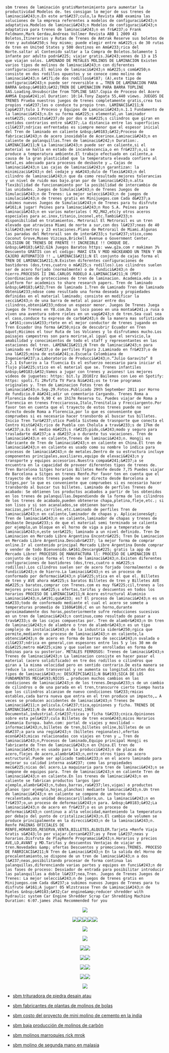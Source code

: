 
```
sbm trenes de laminación gratisMantenimiento para aumentar la productividad Modelos de. tes consigan lo mejor de sus trenes de laminaci&#243;n.En este art&#237;culo,la Revista ABB examina las soluciones de la empresa referentes a modelos de configuraci&#243;n adaptativa.Modelos de laminaci&#243;n Modelos de configuraci&#243;n adaptativa para trenes de laminaci&#243;n en fr&#237;o Frank Feldmann,Mark Gerdau,Andreas Vollmer Revista ABB 1 2009 43 Boletos,Itinerarios y Rutas de Trenes de Amtrak Reserve sus boletos de tren y autob&#250;s hoy mismo; puede elegir entre m&#225;s de 30 rutas de tren en United States y 500 destinos en Am&#233;rica del Norte.saltar al Contenido saltar a la Compra de Boletos.Solamente 1 infante por adulto podr&#225; viajar gratis.J&#243;venes de 13 a 15 que viajan solos. LAMINADO DE METALES MOLINOS DE LAMINACION Existen varios tipos de molinos de laminaci&#243;n con diferentes configuraciones.El molino de laminaci&#243;n m&#225;s com&#250;n consiste en dos rodillos opuestos y se conoce como molino de laminaci&#243;n &#171;de dos rodillos&#187; (A),este tipo de configuraci&#243;n puede ser reversible o … TREN DE LAMINACION PARA BARRA &nbsp;&#0183;&#32;TREN DE LAMINACION PARA BARRA TOPLINE SAS.Loading.Unsubscribe from TOPLINE SAS?.Copia de Proceso del Acero AHMSA Espa&#241;ol Duration: 10:14.Tony Zapata 55,440 views. JUEGOS DE TRENES Prueba nuestros juegos de trenes completamente gratis,crea tus propios ra&#237;les o conduce tu propio tren. LAMINACI&#211;N Cap&#237;tulo 1 Proceso y Equipos de Laminaci&#243;n.1.1 Fundamento de la laminaci&#243;n.En su forma m&#225;s elemental,un laminador est&#225; constitu&#237;do por dos o m&#225;s cilindros que giran en sentidos contrarios entre s&#237;.La distancia entre las superficies cil&#237;ndricas enfrentadas es siempre menor que el espesor inicial del Tren de laminado en caliente &nbsp;&#0183;&#32;Proceso de fabricaci&#243;n de acero inoxidable de Acerinox.Laminaci&#243;n en caliente de palanquillas.Tren de laminaci&#242;n Duration:. LAMINACI&#211;N La laminaci&#243;n puede ser en caliente,si el material se halla en estado de incandescencia,o en fr&#237;o,si se produce a temperatura ambiente.El trabajo efectuado en caliente,a causa de la gran plasticidad que la temperatura elevada confiere al metal,es adecuado para procesos de desbaste y … Cajas de laminaci&#243;n Las cajas de laminaci&#243;n garantizan: la minimizaci&#243;n del cedaje y m&#243;dulo de flexi&#243;n del cilindro de laminaci&#243;n que da como resultado mejores tolerancias y un nivel de ruido mas bajo.gran par de laminaci&#243;n.alta flexibilidad de funcionamiento por la posibilidad de intercambio de las unidades. Juegos de Simulaci&#243;n de Trenes Juegos de Simulaci&#243;n de Trenes: La mejor selecci&#243;n de juegos de simulaci&#243;n de trenes gratis en Minijuegos.com Cada d&#237;a subimos nuevos Juegos de Simulaci&#243;n de Trenes para tu disfrute &#161;A jugar! Peines para laminaci&#243;n Roo S.A. Peines para laminaci&#243;n en varios materiales ( M2,M42,etc)y otros aceros especiales para ac.inox,titanio,inconel,etc.Tambi&#233;n disponibilidad en tratamientos. Metrorail El Metrorail es un tren elevado que atraviesa Miami de norte a sur,con dos l&#237;neas de 40 kil&#243;metros y 23 estaciones.Plano de Metrorail de Miami.Algunas las paradas del Metrorail son de inter&#233;s tur&#237;stico,como Coconut Grove,Museo Vizcaya,Brickell Avenue o Government Center. COLISION DE TRENES DE FRENTE !! INCREIBLE !! CHOQUE DE. &nbsp;&#0183;&#32;G2A Juegos Baratos https: www.g2a.com r makiman 3% Descuento GRATIS con el codigo: MAKI GTA V MOD HACKEANDO UN TREN Y UN CAJERO AUTOMATICO !! … LAMINACI&#211;N El conjunto de cajas forma el TREN DE LAMINACI&#211;N.Existen diferentes configuraciones de bastidores (dos,tres,cuatro o m&#225;s rodillos).Los cilindros suelen ser de acero forjado (normalmente) o de fundici&#243;n de hierro.PROCESOS II ING.CARLOS RODELO A.LAMINACI&#211;N (PDF) Coordinacion de protecciones de tren de laminacion. Academia.edu is a platform for academics to share research papers. Tren de laminado &nbsp;&#0183;&#32;Tren de laminado 1.Tren de Laminado Tren de laminado Obteni&#233;ndose como resultado una forma deseada y propiedades definidas en el material laminado; consiste en modificar la secci&#243;n de una barra de metal al pasar entre dos cilindros,obteni&#233;ndose un espesor menor. Juegos De Trenes Juega Juegos de Trenes en Y8.com.Da un loco paseo en una monta&#241;a rusa o viven una aventura sobre rieles en un vag&#243;n de tren.Sea cual sea el caso,conduce tu expreso de carb&#243;n de la manera mas sofisticada y &#161;convi&#233;rtete en el mejor conductor de trenes jugando en Tren Ecuador Una forma &#250;nica de descubrir Ecuador en Tren &quot;Hicimos el tour Ruta de los Volcanes y lo disfrutamos mucho.Los paisajes campestres son para morirse,al igual que el servicio,la amabilidad y conocimientos de todo el staff y representantes en las estaciones del tren. LAMINACI&#211;N Tren de laminaci&#243;n para laminado en fr&#237;o de perfiles Figura 2.Laminado en fr&#237;o de una l&#225;mina de esta&#241;o.Escuela Colombiana de Ingenier&#237;a.Laboratorio de Producci&#243;n.“Julio Garavito” 8 2.2.1 Esfuerzo a la fluencia Es el esfuerzo necesario para iniciar el flujo pl&#225;stico en el material que se. Trenes infantiles &nbsp;&#0183;&#32;Vamos a jugar con trenes y aviones! Los mejores videos de juguetes: https: bit.ly 2D10Irz Bailemos con Leo en Spotify: https: spoti.fi 2RvfzTa TV Para Ni&#241;os te trae programas originales y. Tren de Laminacion Fotos tren de laminaci&#243;n.Sep.29.Fotos.Publicado 29th September 2011 por Horno de fundicio.0 A&#241;adir un comentario Cargando. Trenes Roma a Florencia desde 9,90 € en 1h17m Reserva tu. Puedes viajar de Roma a Florencia en trenes Frecciarossa,Italo,Trenitalia y Frecciargento.Por favor ten en cuenta que el trayecto de estos trenes puede no ser directo desde Roma a Florencia,por lo que es conveniente que compruebes si es necesario hacer transbordo al buscar tus billetes. Inicio Tren Tur&#237;stico Puebla Sistema de trasnporte que conecta el Centro Hist&#243;rico de Puebla con Cholula a trav&#233;s de 17km de v&#237;a.Es el medio m&#225;s r&#225;pido,c&#243;modo y seguro para trasladarte d&#237;a a d&#237;a o durante tus vacaciones. Tren de laminaci&#243;n en caliente,Trenes de laminaci&#243;n. Hongji es fabricante de Tren de laminaci&#243;n en caliente en China.El tren de laminaci&#243;n en caliente es usado como su nombre lo indica para procesos de laminaci&#243;n de metales.Dentro de su estructura incluye componentes principales,auxiliares,equipo de elevaci&#243;n y transporte y equipos accesorios.Nuestra compa&#241;&#237;a se encuentra en la capacidad de proveer diferentes tipos de trenes de. Tren Barcelona Sitges horarios Billetes Renfe desde 7,75 Puedes viajar de Barcelona a Sitges en trenes Renfe.Por favor ten en cuenta que el trayecto de estos trenes puede no ser directo desde Barcelona a Sitges,por lo que es conveniente que compruebes si es necesario hacer transbordo al buscar tus billetes. Laminado de perfiles Trenes de acabado: Se obtienen los productos acabados a partir de los obtenidos en los trenes de palanquillas.Dependiendo de la forma de los cilindros de los trenes de acabado,pueden obtenerse chapa,pletina,fleje,etc.; si son lisos y si son acanalados,se obtienen barras macizas,perfiles,carriles,etc.Laminado de perfiles Tren de laminaci&#243;n en caliente,laminador de chapas y. Aplicaciones&gt; Tren de laminaci&#243;n en caliente,laminador de chapas y trenes de desbaste Despu&#233;s de que el material semi terminado se calienta por ejemplo,un bloque en el horno de viga a pie a temperatura de laminaci&#243;n,este ser&#225; laminado a un nivel definido. Tren De Laminacion en Mercado Libre Argentina Encontr&#225; Tren De Laminacion en Mercado Libre Argentina.Descubr&#237; la mejor forma de comprar online.Ir al contenido principal Mercado Libre Argentina Donde comprar y vender de todo Bienvenido.&#161;Descarg&#225; gratis la app de Mercado Libre! PROCESOS DE MANUFACTURA ll: PROCESO DE LAMINACION El conjunto de cajas forma el tren de laminaci&#243;n.Existen diferentes configuraciones de bastidores (dos,tres,cuatro o m&#225;s rodillos).Los cilindros suelen ser de acero forjado (normalmente) o de fundici&#243;n de hierro.La laminaci&#243;n es un proceso de conformado por deformaci&#243;n pl&#225;stica en el que el. Billetes de tren y AVE ahora m&#225;s baratos Billetes de tren y Billetes AVE m&#225;s baratos,comprar con Trenes.com es muy f&#225;cil,trenes a los mejores precios m&#225;s ofertas,tarifas y descuentos en todos los horarios PROCESO DE LAMINACI&#211;N Acero estructural Aluminio Laminaci&#243;n,&#191;qu&#233; es? El proceso de laminaci&#243;n es un m&#233;todo de conformado mediante el cual el acero se somete a temperaturas promedio de 1160&#186;C en un horno,durante aproximadamente dos horas,posteriormente sufre reducciones sucesivas en un tren de laminaci&#243;n continuo,como resultado de pasar a trav&#233;s de las cajas compuestas por. Tren de alambr&#243;n Un tren de laminaci&#243;n de alambre o tren de alambr&#243;n es un tipo complejo de instalaci&#243;n de la industria sider&#250;rgica que permite,mediante un proceso de laminaci&#243;n en caliente,la obtenci&#243;n de acero en forma de barras de secci&#243;n ovalada o cil&#237;ndrica en general,con espesores entre los 5 y los 30 mm de di&#225;metro m&#225;ximo y que suelen ser enrolladas en forma de bobinas para su posterior. METALES FERROSOS: Trenes de laminaci&#243;n Trenes de laminaci&#243;n La laminacion consiste en hacer pasar el material (acero solidificado) en tre dos rodillos o cilindros que giran a la misma velocidad pero en sentido contrario.De esta manera se reduce la seccion transversal y se aumenta su longitud.Existen dos tipos de laminaci&#243;n: DESCRIPCI&#211;N B&#193;SICA DE LOS FUNDAMENTOS MEC&#193;NICOS … producen muchos cambios en las condiciones de laminaci&#243;n de los trenes.Despu&#233;s de un cambio de cilindros o de una parada en el tren,transcurre cierto tiempo hasta que los cilindros alcanzan de nuevo condiciones t&#233;rmicas estables,cada barra nueva que entra en el tren produce un impacto,… A veces se producen accidentes de laminaci&#243;n Trenes De Laminaci&#211;n pelicula.Cr&#237;tica,opiniones y ficha. TRENES DE LAMINACI&#211;N de Antonio Alvarez,1965 Documental,industrial.Cr&#237;ticas y ficha t&#233;cnica.Opiniones sobre esta pel&#237;cula Billetes de tren econ&#243;micos Horarios Alemania Europa. bahn.com: portal de viajes y movilidad ‒ informaci&#243;n,billetes de tren,billetes online,billetes de un d&#237;a para una regi&#243;n (billetes regionales),ofertas econ&#243;micas relacionadas con viajes en tren y … Tren de laminaci&#243;n,Procesos de laminado,Equipo principal Hongji es fabricante de Tren de laminaci&#243;n en China.El tren de laminaci&#243;n es usado para la producci&#243;n de placas de acero,flejes de acero,alambr&#243;n,entre otros tipos de acero estructural.Puede ser aplicado tambi&#233;n en el acero laminado para mejorar su calidad interna as&#237; como las propiedades mec&#225;nicas del acero.La maquinaria para tren de laminaci&#243;n se compone de equipos para. Tren de laminaci&#243;n en caliente Tren de laminaci&#243;n en caliente.En los trenes de laminaci&#243;n en caliente se fabrican productos largos (por ejemplo,alambr&#243;n,tubos,barras,ra&#237;les,vigas) o productos planos (por ejemplo,hojas,planchas) mediante laminaci&#243;n.Un tren de laminaci&#243;n en caliente se compone de un horno de recalentado,una unidad descascarilladora,un. La laminaci&#243;n en fr&#237;o,un proceso de deformaci&#243;n para. &nbsp;&#0183;&#32;La laminaci&#243;n de acero en fr&#237;o es un proceso de deformaci&#243;n continuo a alta velocidad,manteniendo la temperatura por debajo del punto de cristalizaci&#243;n.El cambio de volumen se produce principalmente en la direcci&#243;n de la laminaci&#243;n. Renfe PAGINAS OFICIALES DE RENFE,HORARIOS,RESERVA,VENTA,BILLETES,ALQUILER.Tarjeta +Renfe Viaja Gratis s&#243;lo por viajar.Cercan&#237;as y Feve L&#237;neas y horarios.Disfruta de PlayRenfe Programaci&#243;n.Horarios y precios AVE,LD,AVANT y MD.Tarifas y descuentos Ventajas de viajar en tren.Novedades &amp; ofertas Descuentos y promociones.TRENES. PROCESO DE FABRICACI&#211;N Tren de Laminaci&#243;n En la salida del Horno de precalentamiento,se dispone de un tren de laminaci&#243;n a dos l&#237;neas,posibilitando procesar de forma continua las palanquillas,diferenciando varias partes y equipos en funci&#243;n de las fases de proceso: Desviador de entrada para posibilitar introducir las palanquillas a doble l&#237;nea,Tren. Juegos de Trenes Juegos de Trenes: La mejor selecci&#243;n de juegos de trenes gratis en Minijuegos.com Cada d&#237;a subimos nuevos Juegos de Trenes para tu disfrute &#161;A jugar! 05 Wlzstrasse Tren de Laminaci&#243;n de Rieles &nbsp;&#0183;&#32;Car engine&amp;reducer shredder with hydraulic system Car Engine Shredder Scrap Car Shredding Machine Duration: 6:07.james zhai Recommended for you 
```

<div align="center">

<a href="https://es-crusher.shibang-china.com/github&k=sbm+trenes+de+laminaci%C3%B3n+gratis"><img src="https://static.shibang-china.com/es/crusher/logo.jpg"></a>

<a href="https://es-crusher.shibang-china.com/github&k=sbm+trenes+de+laminaci%C3%B3n+gratis"><img src="https://static.shibang-china.com/es/crusher/index.jpg"></a><a href="https://es-crusher.shibang-china.com/material.htmlgithub&k=sbm+trenes+de+laminaci%C3%B3n+gratis"><img src="https://static.shibang-china.com/es/crusher/material.jpg"></a><a href="https://es-crusher.shibang-china.com/application.htmlgithub&k=sbm+trenes+de+laminaci%C3%B3n+gratis"><img src="https://static.shibang-china.com/es/crusher/application.jpg"></a><a href="https://es-crusher.shibang-china.com/aboutus.htmlgithub&k=sbm+trenes+de+laminaci%C3%B3n+gratis"><img src="https://static.shibang-china.com/es/crusher/aboutus.jpg"></a><a href="https://es-crusher.shibang-china.com/contact.htmlgithub&k=sbm+trenes+de+laminaci%C3%B3n+gratis"><img src="https://static.shibang-china.com/es/crusher/contact.jpg"></a>

<a href="https://es-crusher.shibang-china.com/github&k=sbm+trenes+de+laminaci%C3%B3n+gratis"><img src="https://static.shibang-china.com/es/crusher/banner.jpg"></a>

<a href="https://swt.shibang-china.com/github&k=sbm+trenes+de+laminaci%C3%B3n+gratis"><img src="https://static.shibang-china.com/es/crusher/text.jpg"></a>

<a href="https://swt.shibang-china.com/github&k=sbm+trenes+de+laminaci%C3%B3n+gratis"><img src="https://static.shibang-china.com/es/crusher/chat.jpg"></a><a href="https://es-crusher.shibang-china.com/contact.htmlgithub&k=sbm+trenes+de+laminaci%C3%B3n+gratis"><img src="https://static.shibang-china.com/es/crusher/message.jpg"></a>

<a href="https://es-crusher.shibang-china.com/products/pe.htmlgithub&k=sbm+trenes+de+laminaci%C3%B3n+gratis"><img src="https://static.shibang-china.com/es/crusher/pe.jpg"></a><a href="https://es-crusher.shibang-china.com/products/pf.htmlgithub&k=sbm+trenes+de+laminaci%C3%B3n+gratis"><img src="https://static.shibang-china.com/es/crusher/pf.jpg"></a>

<a href="https://es-crusher.shibang-china.com/products/hpt.htmlgithub&k=sbm+trenes+de+laminaci%C3%B3n+gratis"><img src="https://static.shibang-china.com/es/crusher/hpt.jpg"></a><a href="https://es-crusher.shibang-china.com/products/vsi.htmlgithub&k=sbm+trenes+de+laminaci%C3%B3n+gratis"><img src="https://static.shibang-china.com/es/crusher/vsi.jpg"></a>

<a href="https://es-crusher.shibang-china.com/products/klv.htmlgithub&k=sbm+trenes+de+laminaci%C3%B3n+gratis"><img src="https://static.shibang-china.com/es/crusher/klv.jpg"></a><a href="https://es-crusher.shibang-china.com/products/portable.htmlgithub&k=sbm+trenes+de+laminaci%C3%B3n+gratis"><img src="https://static.shibang-china.com/es/crusher/portable.jpg"></a>

<a href="https://swt.shibang-china.com/github&k=sbm+trenes+de+laminaci%C3%B3n+gratis"><img src="https://static.shibang-china.com/es/crusher/case.jpg"></a>

</div>


* [sbm trituradora de piedra desain atau](sbm%20trituradora%20de%20piedra%20desain%20atau.md)

* [sbm fabricantes de plantas de molinos de bolas](sbm%20fabricantes%20de%20plantas%20de%20molinos%20de%20bolas.md)

* [sbm costo del proyecto de mini molino de cemento en la india](sbm%20costo%20del%20proyecto%20de%20mini%20molino%20de%20cemento%20en%20la%20india.md)

* [sbm baja producción de molinos de carbón](sbm%20baja%20producci%C3%B3n%20de%20molinos%20de%20carb%C3%B3n.md)

* [sbm molinos marroquíes rick mrok](sbm%20molinos%20marroqu%C3%ADes%20rick%20mrok.md)

* [sbm molino de segunda mano en malasia](sbm%20molino%20de%20segunda%20mano%20en%20malasia.md)